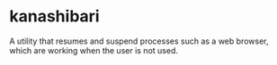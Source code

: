kanashibari
===========

A utility that resumes and suspend processes such as a web browser, which are working when the user is not used.
